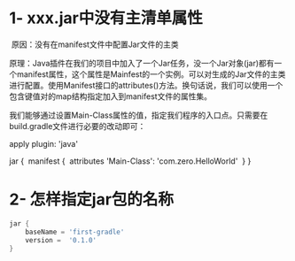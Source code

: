 # 1- xxx.jar中没有主清单属性

​	原因：没有在manifest文件中配置Jar文件的主类

​	原理：Java插件在我们的项目中加入了一个Jar任务，没一个Jar对象(jar)都有一个manifest属性，这个属性是Mainfest的一个实例。可以对生成的Jar文件的主类进行配置。使用Manifest接口的attributes()方法。换句话说，我们可以使用一个包含键值对的map结构指定加入到manifest文件的属性集。

​	我们能够通过设置Main-Class属性的值，指定我们程序的入口点。只需要在build.gradle文件进行必要的改动即可：

apply plugin: 'java'

jar {
​    manifest {
​        attributes 'Main-Class': 'com.zero.HelloWorld'
​    }
}



# 2-  怎样指定jar包的名称

```groovy
jar {
    baseName = 'first-gradle'
    version =  '0.1.0'
}
```